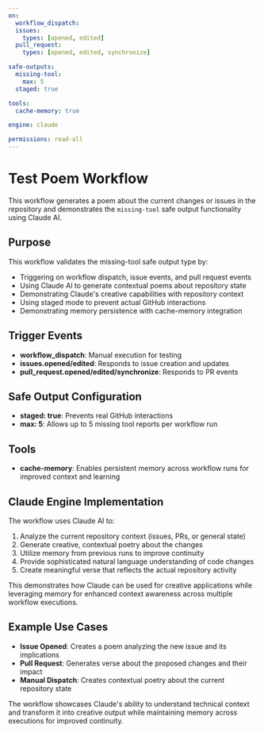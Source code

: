 ```yaml
---
on:
  workflow_dispatch:
  issues:
    types: [opened, edited]
  pull_request:
    types: [opened, edited, synchronize]

safe-outputs:
  missing-tool:
    max: 5
  staged: true

tools:
  cache-memory: true

engine: claude

permissions: read-all
---
```


# Test Poem Workflow

This workflow generates a poem about the current changes or issues in the repository and demonstrates the `missing-tool` safe output functionality using Claude AI.

## Purpose

This workflow validates the missing-tool safe output type by:
- Triggering on workflow dispatch, issue events, and pull request events
- Using Claude AI to generate contextual poems about repository state
- Demonstrating Claude's creative capabilities with repository context
- Using staged mode to prevent actual GitHub interactions
- Demonstrating memory persistence with cache-memory integration

## Trigger Events

- **workflow_dispatch**: Manual execution for testing
- **issues.opened/edited**: Responds to issue creation and updates
- **pull_request.opened/edited/synchronize**: Responds to PR events

## Safe Output Configuration

- **staged: true**: Prevents real GitHub interactions
- **max: 5**: Allows up to 5 missing tool reports per workflow run

## Tools

- **cache-memory**: Enables persistent memory across workflow runs for improved context and learning

## Claude Engine Implementation

The workflow uses Claude AI to:
1. Analyze the current repository context (issues, PRs, or general state)
2. Generate creative, contextual poetry about the changes
3. Utilize memory from previous runs to improve continuity
4. Provide sophisticated natural language understanding of code changes
5. Create meaningful verse that reflects the actual repository activity

This demonstrates how Claude can be used for creative applications while leveraging memory for enhanced context awareness across multiple workflow executions.

## Example Use Cases

- **Issue Opened**: Creates a poem analyzing the new issue and its implications
- **Pull Request**: Generates verse about the proposed changes and their impact
- **Manual Dispatch**: Creates contextual poetry about the current repository state

The workflow showcases Claude's ability to understand technical context and transform it into creative output while maintaining memory across executions for improved continuity.